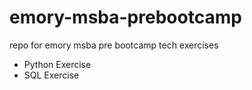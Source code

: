 # emory-msba-prebootcamp
repo for emory msba pre bootcamp tech exercises


* Python Exercise
* SQL Exercise